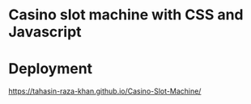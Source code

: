 # Casino slot machine with CSS and Javascript <br>

# Deployment
https://tahasin-raza-khan.github.io/Casino-Slot-Machine/